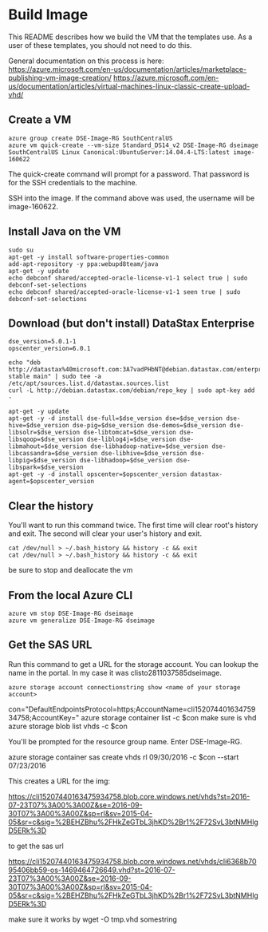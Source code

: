 # Build Image

This README describes how we build the VM that the templates use.  As a user of these templates, you should not need to do this.

General documentation on this process is here:
https://azure.microsoft.com/en-us/documentation/articles/marketplace-publishing-vm-image-creation/
https://azure.microsoft.com/en-us/documentation/articles/virtual-machines-linux-classic-create-upload-vhd/

## Create a VM
 
    azure group create DSE-Image-RG SouthCentralUS
    azure vm quick-create --vm-size Standard_DS14_v2 DSE-Image-RG dseimage SouthCentralUS Linux Canonical:UbuntuServer:14.04.4-LTS:latest image-160622

The quick-create command will prompt for a password.  That password is for the SSH credentials to the machine.

SSH into the image.  If the command above was used, the username will be image-160622.

## Install Java on the VM

    sudo su
    apt-get -y install software-properties-common
    add-apt-repository -y ppa:webupd8team/java
    apt-get -y update
    echo debconf shared/accepted-oracle-license-v1-1 select true | sudo debconf-set-selections
    echo debconf shared/accepted-oracle-license-v1-1 seen true | sudo debconf-set-selections

## Download (but don't install) DataStax Enterprise

    dse_version=5.0.1-1
    opscenter_version=6.0.1
    
    echo "deb http://datastax%40microsoft.com:3A7vadPHbNT@debian.datastax.com/enterprise stable main" | sudo tee -a /etc/apt/sources.list.d/datastax.sources.list
    curl -L http://debian.datastax.com/debian/repo_key | sudo apt-key add -
    
    apt-get -y update
    apt-get -y -d install dse-full=$dse_version dse=$dse_version dse-hive=$dse_version dse-pig=$dse_version dse-demos=$dse_version dse-libsolr=$dse_version dse-libtomcat=$dse_version dse-libsqoop=$dse_version dse-liblog4j=$dse_version dse-libmahout=$dse_version dse-libhadoop-native=$dse_version dse-libcassandra=$dse_version dse-libhive=$dse_version dse-libpig=$dse_version dse-libhadoop=$dse_version dse-libspark=$dse_version
    apt-get -y -d install opscenter=$opscenter_version datastax-agent=$opscenter_version

## Clear the history

You'll want to run this command twice.  The first time will clear root's history and exit.  The second will clear your user's history and exit.

    cat /dev/null > ~/.bash_history && history -c && exit
    cat /dev/null > ~/.bash_history && history -c && exit

be sure to stop and deallocate the vm

## From the local Azure CLI 
    azure vm stop DSE-Image-RG dseimage
    azure vm generalize DSE-Image-RG dseimage
 
## Get the SAS URL

Run this command to get a URL for the storage account.  You can lookup the name in the portal.  In my case it was clisto2811037585dseimage.

    azure storage account connectionstring show <name of your storage account>

con="DefaultEndpointsProtocol=https;AccountName=cli15207440163475934758;AccountKey=<your key>"
azure storage container list -c $con
make sure is vhd
azure storage blob list vhds -c $con


You'll be prompted for the resource group name.  Enter DSE-Image-RG.

azure storage container sas create vhds rl 09/30/2016 -c $con --start 07/23/2016

This creates a URL for the img:

https://cli15207440163475934758.blob.core.windows.net/vhds?st=2016-07-23T07%3A00%3A00Z&se=2016-09-30T07%3A00%3A00Z&sp=rl&sv=2015-04-05&sr=c&sig=%2BEHZBhu%2FHkZeGTbL3jhKD%2Br1%2F72SvL3btNMHlgD5ERk%3D

to get the sas url

https://cli15207440163475934758.blob.core.windows.net/vhds/cli6368b7095406bb59-os-1469464726649.vhd?st=2016-07-23T07%3A00%3A00Z&se=2016-09-30T07%3A00%3A00Z&sp=rl&sv=2015-04-05&sr=c&sig=%2BEHZBhu%2FHkZeGTbL3jhKD%2Br1%2F72SvL3btNMHlgD5ERk%3D

make sure it works by wget -O tmp.vhd somestring